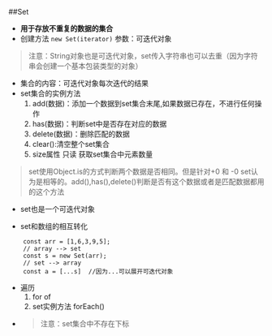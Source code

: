 ##Set
* **用于存放不重复的数据的集合**
* 创建方法 ```new Set(iterator)``` 参数：可迭代对象  
> 注意：String对象也是可迭代对象，set传入字符串也可以去重（因为字符串会创建一个基本包装类型的对象）
* 集合的内容：可迭代对象每次迭代的结果
* set集合的实例方法
   1. add(数据)：添加一个数据到set集合末尾,如果数据已存在，不进行任何操作
   2. has(数据)：判断set中是否存在对应的数据
   3. delete(数据)：删除匹配的数据
   4. clear():清空整个set集合
   5. size属性 只读 获取set集合中元素数量
> set使用Object.is的方式判断两个数据是否相同。但是针对+0 和 -0 set认为是相等的。add(),has(),delete()判断是否有这个数据或者是匹配数据都用的这个方法
* set也是一个可迭代对象

* set和数组的相互转化
```
    const arr = [1,6,3,9,5];
    // array --> set
    const s = new Set(arr);
    // set --> array
    const a = [...s]  //因为...可以展开可迭代对象 

```
* 遍历
   1. for of 
   2. set实例方法 forEach()  
* >注意：set集合中不存在下标